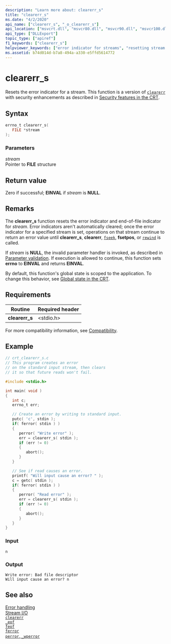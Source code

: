 ```yaml
---
description: "Learn more about: clearerr_s"
title: "clearerr_s"
ms.date: "4/2/2020"
api_name: ["clearerr_s", "_o_clearerr_s"]
api_location: ["msvcrt.dll", "msvcr80.dll", "msvcr90.dll", "msvcr100.dll", "msvcr100_clr0400.dll", "msvcr110.dll", "msvcr110_clr0400.dll", "msvcr120.dll", "msvcr120_clr0400.dll", "ucrtbase.dll", "api-ms-win-crt-stdio-l1-1-0.dll", "api-ms-win-crt-private-l1-1-0.dll"]
api_type: ["DLLExport"]
topic_type: ["apiref"]
f1_keywords: ["clearerr_s"]
helpviewer_keywords: ["error indicator for streams", "resetting stream error indicator", "clearerr_s function"]
ms.assetid: b74d014d-b7a8-494a-a330-e5ffd5614772
---
```

# clearerr_s

Resets the error indicator for a stream. This function is a version of [`clearerr`](clearerr.md) with security enhancements as described in [Security features in the CRT](../security-features-in-the-crt.md).

## Syntax

```C
errno_t clearerr_s(
   FILE *stream
);
```

### Parameters

*stream*<br/>
Pointer to **FILE** structure

## Return value

Zero if successful; **EINVAL** if *stream* is **NULL**.

## Remarks

The **clearerr_s** function resets the error indicator and end-of-file indicator for *stream*. Error indicators aren't automatically cleared; once the error indicator for a specified stream is set, operations on that stream continue to return an error value until **clearerr_s**, **clearerr**, [`fseek`](fseek-fseeki64.md), **fsetpos**, or [`rewind`](rewind.md) is called.

If *stream* is **NULL**, the invalid parameter handler is invoked, as described in [Parameter validation](../parameter-validation.md). If execution is allowed to continue, this function sets **errno** to **EINVAL** and returns **EINVAL**.

By default, this function's global state is scoped to the application. To change this behavior, see [Global state in the CRT](../global-state.md).

## Requirements

|Routine|Required header|
|-------------|---------------------|
|**clearerr_s**|\<stdio.h>|

For more compatibility information, see [Compatibility](../compatibility.md).

## Example

```C
// crt_clearerr_s.c
// This program creates an error
// on the standard input stream, then clears
// it so that future reads won't fail.

#include <stdio.h>

int main( void )
{
   int c;
   errno_t err;

   // Create an error by writing to standard input.
   putc( 'c', stdin );
   if( ferror( stdin ) )
   {
      perror( "Write error" );
      err = clearerr_s( stdin );
      if (err != 0)
      {
         abort();
      }
   }

   // See if read causes an error.
   printf( "Will input cause an error? " );
   c = getc( stdin );
   if( ferror( stdin ) )
   {
      perror( "Read error" );
      err = clearerr_s( stdin );
      if (err != 0)
      {
         abort();
      }
   }
}
```

### Input

```Input
n
```

### Output

```Output
Write error: Bad file descriptor
Will input cause an error? n
```

## See also

[Error handling](../error-handling-crt.md)\
[Stream I/O](../stream-i-o.md)\
[`clearerr`](clearerr.md)\
[`_eof`](eof.md)\
[`feof`](feof.md)\
[`ferror`](ferror.md)\
[`perror`, `_wperror`](perror-wperror.md)
